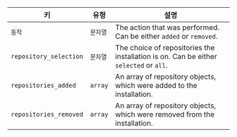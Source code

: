 | 키                      | 유형      | 설명                                                                                    |
| ---------------------- | ------- | ------------------------------------------------------------------------------------- |
| `동작`                   | `문자열`   | The action that was performed. Can be either `added` or `removed`.                    |
| `repository_selection` | `문자열`   | The choice of repositories the installation is on. Can be either `selected` or `all`. |
| `repositories_added`   | `array` | An array of repository objects, which were added to the installation.                 |
| `repositories_removed` | `array` | An array of repository objects, which were removed from the installation.             |